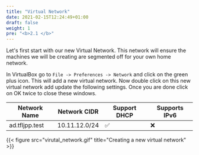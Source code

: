 ```yaml
---
title: "Virtual Network"
date: 2021-02-15T12:24:49+01:00
draft: false
weight: 1
pre: "<b>2.1 </b>"
---
```


Let's first start with our new Virtual Network. This network will ensure the machines we will be creating are segmented off for your own home network.

In VirtualBox go to `File -> Preferences -> Network` and click on the green plus icon. This will add a new virtual network.
Now double click on this new virtual network add update the following settings. Once you are done click on OK twice to close these windows.

| Network Name   | Network CIDR  | Support DHCP | Supports IPv6 |
| -------------- | ------------- | ------------ | ------------- |
| ad.tfljpp.test | 10.11.12.0/24 | ✅           | ❌            |



{{< figure src="virutal_network.gif" title="Creating a new virtual network" >}}

